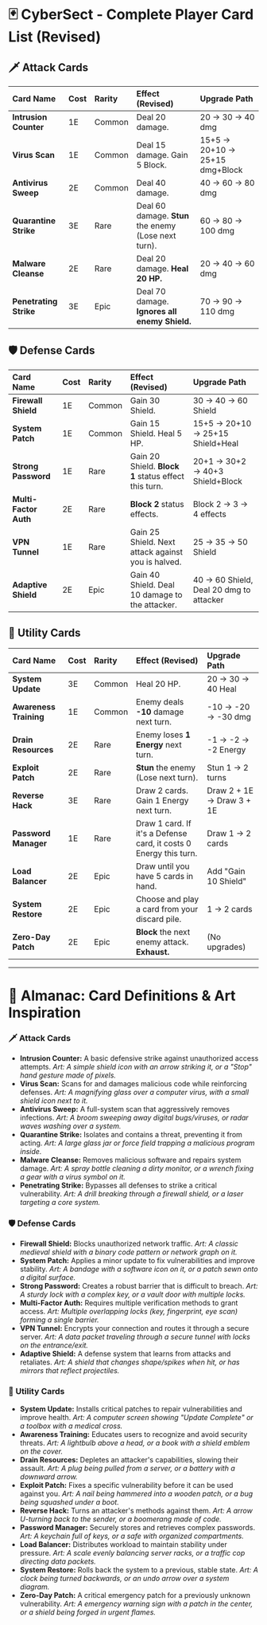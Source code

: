 # 🃏 CyberSect - Complete Player Card List (Revised)

## 🗡️ Attack Cards

| Card Name | Cost | Rarity | Effect (Revised) | Upgrade Path |
| :--- | :--- | :--- | :--- | :--- |
| **Intrusion Counter** | 1E | Common | Deal 20 damage. | 20 → 30 → 40 dmg |
| **Virus Scan** | 1E | Common | Deal 15 damage. Gain 5 Block. | 15+5 → 20+10 → 25+15 dmg+Block |
| **Antivirus Sweep** | 2E | Common | Deal 40 damage. | 40 → 60 → 80 dmg |
| **Quarantine Strike** | 3E | Rare | Deal 60 damage. **Stun** the enemy (Lose next turn). | 60 → 80 → 100 dmg |
| **Malware Cleanse** | 2E | Rare | Deal 20 damage. **Heal 20 HP.** | 20 → 40 → 60 dmg |
| **Penetrating Strike** | 3E | Epic | Deal 70 damage. **Ignores all enemy Shield.** | 70 → 90 → 110 dmg |

## 🛡️ Defense Cards

| Card Name | Cost | Rarity | Effect (Revised) | Upgrade Path |
| :--- | :--- | :--- | :--- | :--- |
| **Firewall Shield** | 1E | Common | Gain 30 Shield. | 30 → 40 → 60 Shield |
| **System Patch** | 1E | Common | Gain 15 Shield. Heal 5 HP. | 15+5 → 20+10 → 25+15 Shield+Heal |
| **Strong Password** | 1E | Rare | Gain 20 Shield. **Block 1** status effect this turn. | 20+1 → 30+2 → 40+3 Shield+Block |
| **Multi-Factor Auth** | 2E | Rare | **Block 2** status effects. | Block 2 → 3 → 4 effects |
| **VPN Tunnel** | 1E | Rare | Gain 25 Shield. Next attack against you is halved. | 25 → 35 → 50 Shield |
| **Adaptive Shield** | 2E | Epic | Gain 40 Shield. Deal 10 damage to the attacker. | 40 → 60 Shield, Deal 20 dmg to attacker |

## 🔧 Utility Cards

| Card Name | Cost | Rarity | Effect (Revised) | Upgrade Path |
| :--- | :--- | :--- | :--- | :--- |
| **System Update** | 3E | Common | Heal 20 HP. | 20 → 30 → 40 Heal |
| **Awareness Training** | 1E | Common | Enemy deals **-10** damage next turn. | -10 → -20 → -30 dmg |
| **Drain Resources** | 2E | Rare | Enemy loses **1 Energy** next turn. | -1 → -2 → -2 Energy |
| **Exploit Patch** | 2E | Rare | **Stun** the enemy (Lose next turn). | Stun 1 → 2 turns |
| **Reverse Hack** | 3E | Rare | Draw 2 cards. Gain 1 Energy next turn. | Draw 2 + 1E → Draw 3 + 1E |
| **Password Manager** | 1E | Rare | Draw 1 card. If it's a Defense card, it costs 0 Energy this turn. | Draw 1 → 2 cards |
| **Load Balancer** | 2E | Epic | Draw until you have 5 cards in hand. | Add "Gain 10 Shield" |
| **System Restore** | 2E | Epic | Choose and play a card from your discard pile. | 1 → 2 cards |
| **Zero-Day Patch** | 2E | Epic | **Block** the next enemy attack. **Exhaust.** | (No upgrades) |

---

# 📖 Almanac: Card Definitions & Art Inspiration

### 🗡️ Attack Cards
- **Intrusion Counter:** A basic defensive strike against unauthorized access attempts. *Art: A simple shield icon with an arrow striking it, or a "Stop" hand gesture made of pixels.*
- **Virus Scan:** Scans for and damages malicious code while reinforcing defenses. *Art: A magnifying glass over a computer virus, with a small shield icon next to it.*
- **Antivirus Sweep:** A full-system scan that aggressively removes infections. *Art: A broom sweeping away digital bugs/viruses, or radar waves washing over a system.*
- **Quarantine Strike:** Isolates and contains a threat, preventing it from acting. *Art: A large glass jar or force field trapping a malicious program inside.*
- **Malware Cleanse:** Removes malicious software and repairs system damage. *Art: A spray bottle cleaning a dirty monitor, or a wrench fixing a gear with a virus symbol on it.*
- **Penetrating Strike:** Bypasses all defenses to strike a critical vulnerability. *Art: A drill breaking through a firewall shield, or a laser targeting a core system.*

### 🛡️ Defense Cards
- **Firewall Shield:** Blocks unauthorized network traffic. *Art: A classic medieval shield with a binary code pattern or network graph on it.*
- **System Patch:** Applies a minor update to fix vulnerabilities and improve stability. *Art: A bandage with a software icon on it, or a patch sewn onto a digital surface.*
- **Strong Password:** Creates a robust barrier that is difficult to breach. *Art: A sturdy lock with a complex key, or a vault door with multiple locks.*
- **Multi-Factor Auth:** Requires multiple verification methods to grant access. *Art: Multiple overlapping locks (key, fingerprint, eye scan) forming a single barrier.*
- **VPN Tunnel:** Encrypts your connection and routes it through a secure server. *Art: A data packet traveling through a secure tunnel with locks on the entrance/exit.*
- **Adaptive Shield:** A defense system that learns from attacks and retaliates. *Art: A shield that changes shape/spikes when hit, or has mirrors that reflect projectiles.*

### 🔧 Utility Cards
- **System Update:** Installs critical patches to repair vulnerabilities and improve health. *Art: A computer screen showing "Update Complete" or a toolbox with a medical cross.*
- **Awareness Training:** Educates users to recognize and avoid security threats. *Art: A lightbulb above a head, or a book with a shield emblem on the cover.*
- **Drain Resources:** Depletes an attacker's capabilities, slowing their assault. *Art: A plug being pulled from a server, or a battery with a downward arrow.*
- **Exploit Patch:** Fixes a specific vulnerability before it can be used against you. *Art: A nail being hammered into a wooden patch, or a bug being squashed under a boot.*
- **Reverse Hack:** Turns an attacker's methods against them. *Art: A arrow U-turning back to the sender, or a boomerang made of code.*
- **Password Manager:** Securely stores and retrieves complex passwords. *Art: A keychain full of keys, or a safe with organized compartments.*
- **Load Balancer:** Distributes workload to maintain stability under pressure. *Art: A scale evenly balancing server racks, or a traffic cop directing data packets.*
- **System Restore:** Rolls back the system to a previous, stable state. *Art: A clock being turned backwards, or an undo arrow over a system diagram.*
- **Zero-Day Patch:** A critical emergency patch for a previously unknown vulnerability. *Art: A emergency warning sign with a patch in the center, or a shield being forged in urgent flames.*
